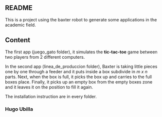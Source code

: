 ## README

This is a project using the baxter robot to generate some applications in the academic field.

## Content

The first app (juego_gato folder), it simulates the **tic-tac-toe** game between two players from 2 different computers.

In the second app (linea_de_produccion folder), Baxter is taking little pieces one by one through a feeder and it puts inside a box subdivide in *m x n* parts. Next, when the box is full, it picks the box up and carries to the full boxes place. Finally, it picks up an empty box from the empty boxes zone and it leaves it on the position to fill it again.

The installation instruction are in every folder.

### Hugo Ubilla

